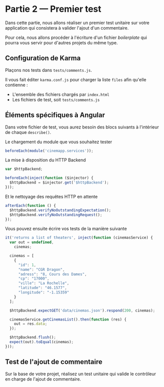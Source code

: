 Partie&nbsp;2&nbsp;&mdash; Premier test
=======================================

Dans cette partie, nous allons réaliser un premier test unitaire sur
votre application qui consistera à valider l'ajout d'un commentaire.

Pour cela, nous allons procéder à l'écriture d'un fichier *boilerplate*
qui pourra vous servir pour d'autres projets du même type.

## Configuration de Karma

Plaçons nos tests dans `tests/comments.js`.

Il vous fait éditer `karma.conf.js` pour charger la liste `files` afin
qu'elle contienne&nbsp;:

- L'ensemble des fichiers chargés par `index.html`
- Les fichiers de test, soit `tests/comments.js`

## Éléments spécifiques à Angular

Dans votre fichier de test, vous aurez besoin des blocs suivants à
l'intérieur de chaque `describe()`.

Le chargement du module que vous souhaitez tester

```javascript
beforeEach(module('cinemapp.services'));
```

La mise à disposition du HTTP Backend

```javascript
var $httpBackend;

beforeEach(inject(function ($injector) {
  $httpBackend = $injector.get('$httpBackend');
}));
```

Et le nettoyage des requêtes HTTP en attente

```javascript
afterEach(function () {
  $httpBackend.verifyNoOutstandingExpectation();
  $httpBackend.verifyNoOutstandingRequest();
});
```

Vous pouvez ensuite écrire vos tests de la manière suivante

```javascript
it('returns a list of theaters', inject(function (cinemasService) {
  var out = undefined,
    cinemas;

  cinemas = [
    {
      "id": 1,
      "name": "CGR Dragon",
      "adress": "8, Cours des Dames",
      "cp": "17000",
      "ville": "La Rochelle",
      "latitude": "46.1577",
      "longitude": "-1.15359"
    }
  ];

  $httpBackend.expectGET('data/cinemas.json').respond(200, cinemas);

  cinemasService.getCinemasList().then(function (res) {
    out = res.data;
  });

  $httpBackend.flush();
  expect(out).toEqual(cinemas);
}));
```

## Test de l'ajout de commentaire

Sur la base de votre projet, réalisez un test unitaire qui valide le
contrôleur en charge de l'ajout de commentaire.
